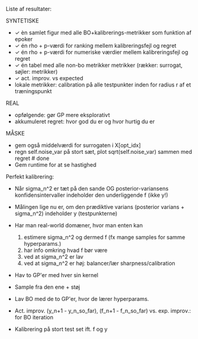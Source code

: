 Liste af resultater:

SYNTETISKE

- ✓ èn samlet figur med alle BO+kalibrerings-metrikker som funktion af epoker
- ✓ én rho + p-værdi for ranking mellem kalibreringsfejl og regret
- ✓ én rho + p-værdi for numeriske værdier mellem kalibreringsfejl og regret
- ✓ én tabel med alle non-bo metrikker metrikker (rækker: surrogat, søjler: metrikker)
- ✓ act. improv. vs expected
- lokale metrikker: calibration på alle testpunkter inden for radius r af et træningspunkt

REAL

- opfølgende: gør GP mere eksplorativt
- akkumuleret regret: hvor god du er og hvor hurtig du er

MÅSKE

- gem også middelværdi for surrogaten i X[opt_idx]
- regn self.noise_var på stort sæt, plot sqrt(self.noise_var) sammen med regret # done
- Gem runtime for at se hastighed

Perfekt kalibrering:

- Når sigma_n^2 er tæt på den sande OG posterior-variansens konfidensintervaller indeholder den underliggende f (ikke y!)
- Målingen lige nu er, om den prædiktive varians (posterior varians + sigma_n^2) indeholder y (testpunkterne)
- Har man real-world domæner, hvor man enten kan

  1. estimere sigma_n^2 og dermed f (fx mange samples for samme hyperparams.)
  2. har info omkring hvad f bør være
  3. ved at sigma_n^2 er lav
  4. ved at sigma_n^2 er høj: balancer/lær sharpness/calibration

- Hav to GP'er med hver sin kernel
- Sample fra den ene + støj
- Lav BO med de to GP'er, hvor de lærer hyperparams.
- Act. improv. (y_n+1 - y_n_so_far), (f_n+1 - f_n_so_far) vs. exp. improv.: for BO iteration
- Kalibrering på stort test set ift. f og y
